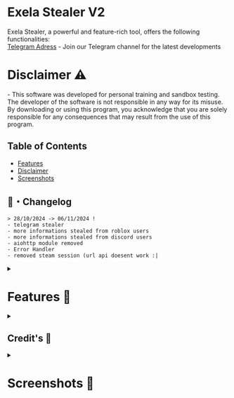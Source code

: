 <h1 id="exela-stealer">Exela Stealer V2</h1> 
<p>Exela Stealer, a powerful and feature-rich tool, offers the following functionalities:<br>
   <a href="https://t.me/Exela_Stealer">Telegram Adress</a> - Join our Telegram channel for the latest developments
</p>

<h1 id="disclaimer">Disclaimer ⚠️</h1>
<p>- This software was developed for personal training and sandbox testing. The developer of the software is not responsible in any way for its misuse. By downloading or using this program, you acknowledge that you are solely responsible for any consequences that may result from the use of this program.</p>

<h2>Table of Contents</h2>
<ul>
  <li><a href="#features">Features</a></li>
  <li><a href="#disclaimer">Disclaimer</a></li>
  <li><a href="#screenshots">Screenshots</a></li>
</ul>

## <a id="Changelog"></a>📝・Changelog
```
> 28/10/2024 -> 06/11/2024 !
- telegram stealer
- more informations stealed from roblox users
- more informations stealed from discord users
- aiohttp module removed
- Error Handler
- removed steam session (url api doesent work :|

```

<details>
  <summary><h1>Features 🚀</h1></summary> 
  
```
> Computer Stealer
- Fake Error
- System Info Stealer
- Ntework Informations
- Last Clipboard Text
- Process Stealer
- Create Mutex (Anti Spam)
- Capture Screenshot
- WiFi Stealer.

> Browser Stealer
- Mozilla, Brave, Edge, Google, Opera(GX).
- Password Stealer, Credit Card, Cookie, AutoFill, Bookmark, History, Downloads.
- Wallets Extentions.

> Game Sessions
- Uplay Session Stealer
- Epic Session Stealer
- Growtopia Session Stealer
- Riot Games Session Stealer & Validator
- Steam Session Stealer & Validator
- Roblox Session Stealer & Validator

> Social Medias Stealer
- Telegram Session Stealer
- Instagram Session Stealer & Validator
- Twitter Session Stealer & Validator
- Tiktok Session Stealer & Validator
- Twitch Session Stealer & Validator
- Spotify Session Stealer & Validator
- Reddit Session Stealer & Validator
- Discord Token Stealer

> Cryptocurrency Stealer
- Crypto & Wallet Stealer
- Clipper ? (Soon)
```

</details>


<details>
  <summary><h2 id="notes">Credit's 📢</h2></summary> 

<p>- If you have any issues or need support with this project, you can contact me via <a href="https://t.me/Exela_Stealer">Telegram</a>:speech_balloon:</p>
</details>

<details>
  <summary><h1 id="screenshots">Screenshots 📸</h1></summary> 

<img src="https://i.hizliresim.com/tlw310u.png" alt="Application Screenshot">
</details>

